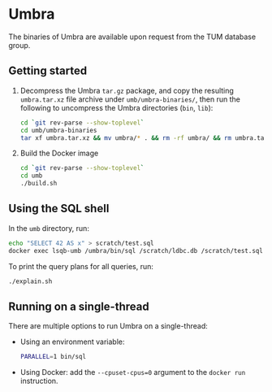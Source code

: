 # Umbra

The binaries of Umbra are available upon request from the TUM database group.

## Getting started

1. Decompress the Umbra `tar.gz` package, and copy the resulting `umbra.tar.xz` file archive under `umb/umbra-binaries/`, then run the following to uncompress the Umbra directories (`bin`, `lib`):

    ```bash
    cd `git rev-parse --show-toplevel`
    cd umb/umbra-binaries
    tar xf umbra.tar.xz && mv umbra/* . && rm -rf umbra/ && rm umbra.tar.xz
    ```

2. Build the Docker image

    ```bash
    cd `git rev-parse --show-toplevel`
    cd umb
    ./build.sh
    ```

## Using the SQL shell

In the `umb` directory, run:

```bash
echo "SELECT 42 AS x" > scratch/test.sql
docker exec lsqb-umb /umbra/bin/sql /scratch/ldbc.db /scratch/test.sql
```

To print the query plans for all queries, run:

```bash
./explain.sh
```

## Running on a single-thread

There are multiple options to run Umbra on a single-thread:

* Using an environment variable:

    ```bash
    PARALLEL=1 bin/sql
    ```

* Using Docker: add the `--cpuset-cpus=0` argument to the `docker run` instruction.
